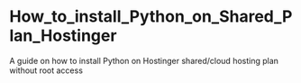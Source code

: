 # How_to_install_Python_on_Shared_Plan_Hostinger
A guide on how to install Python on Hostinger shared/cloud hosting plan without root access
